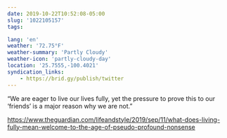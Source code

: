 ```yaml
---
date: 2019-10-22T10:52:08-05:00
slug: '1022105157'
tags:

lang: 'en'
weather: '72.75°F'
weather-summary: 'Partly Cloudy'
weather-icon: 'partly-cloudy-day'
location: '25.7555,-100.4021'
syndication_links:
    - https://brid.gy/publish/twitter
---
```

“We are eager to live our lives fully, yet the pressure to prove this to our ‘friends’ is a major reason why we are not.”

https://www.theguardian.com/lifeandstyle/2019/sep/11/what-does-living-fully-mean-welcome-to-the-age-of-pseudo-profound-nonsense
